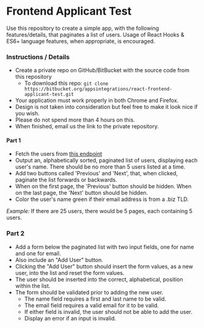 # Frontend Applicant Test
Use this repository to create a simple app, with the following features/details, that paginates a list of users. Usage of React Hooks & ES6+ language features, when appropriate, is encouraged.

### Instructions / Details

- Create a private repo on GitHub/BitBucket with the source code from this repository
    - To download this repo: `git clone https://bitbucket.org/appsintegrations/react-frontend-applicant-test.git`
- Your application must work properly in both Chrome and Firefox.
- Design is not taken into consideration but feel free to make it look nice if you wish.
- Please do not spend more than 4 hours on this.
- When finished, email us the link to the private repository. 

#### Part 1
- Fetch the users from [this endpoint](https://jsonplaceholder.typicode.com/users)
- Output an, alphabetically sorted, paginated list of users, displaying each user's name. There should be no more than 5 users listed at a time.
- Add two buttons called 'Previous' and 'Next', that, when clicked, paginate the list forwards or backwards.
- When on the first page, the 'Previous' button should be hidden. When on the last page, the 'Next' button should be hidden.
- Color the user's name green if their email address is from a .biz TLD.

*Example:* If there are 25 users, there would be 5 pages, each containing 5 users.

### Part 2
- Add a form below the paginated list with two input fields, one for name and one for email.
- Also include an "Add User" button.
- Clicking the "Add User" button should insert the form values, as a new user, into the list and reset the form values. 
- The user should be inserted into the correct, alphabetical, position within the list.
- The form should be validated prior to adding the new user.
    - The name field requires a first and last name to be valid.
    - The email field requires a valid email for it to be valid.
    - If either field is invalid, the user should not be able to add the user.
    - Display an error if an input is invalid.
